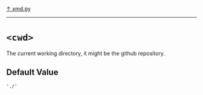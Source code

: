 [&#8593; xmd.py](xmd.py.md)
***

# `<cwd>`

The current working directory, it might be the github repository.

## Default Value

`'./'`


